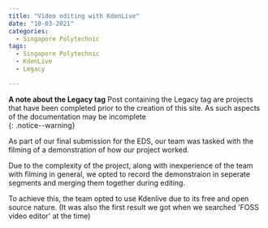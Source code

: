 ```yaml
---
title: "Video editing with KdenLive"
date: "10-03-2021"
categories:
  - Singapore Polytechnic
tags:
  - Singapore Polytechnic
  - KdenLive
  - Legacy

---
```


**A note about the Legacy tag** Post containing the Legacy tag are projects that have been completed prior to the creation of this site. As such aspects of the documentation may be incomplete   
{: .notice--warning}

As part of our final submission for the EDS, our team was tasked with the filming of a demonstration of how our project worked.

Due to the complexity of the project, along with inexperience of the team with filming in general, we opted to record the demonstraion in seperate segments and merging them together during editing.

To achieve this, the team opted to use Kdenlive due to its free and open source nature. (It was also the first result we got when we searched 'FOSS video editor' at the time)


